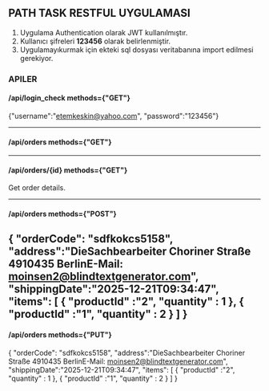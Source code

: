 ## PATH TASK RESTFUL UYGULAMASI

1. Uygulama Authentication olarak JWT kullanılmıştır.
2. Kullanıcı şifreleri **123456** olarak belirlenmiştir.
3. Uygulamayıkurmak için ekteki sql dosyası veritabanına import edilmesi gerekiyor.

### APILER

#### /api/login_check    methods={"GET"}

{"username":"etemkeskin@yahoo.com", "password":"123456"}

___

#### /api/orders    methods={"GET"}

---
#### /api/orders/{id}    methods={"GET"}

Get order details.

---
#### /api/orders    methods={"POST"}

{
    "orderCode": "sdfkokcs5158",
    "address":"DieSachbearbeiter Choriner Straße 4910435 BerlinE-Mail: moinsen2@blindtextgenerator.com",
    "shippingDate":"2025-12-21T09:34:47",
    "items": [
        {
            "productId" :"2",
            "quantity" : 1
        },
        {
            "productId" :"1",
            "quantity" : 2
        }
        ]
}
---
#### /api/orders    methods={"PUT"}

{
    "orderCode": "sdfkokcs5158",
    "address":"DieSachbearbeiter Choriner Straße 4910435 BerlinE-Mail: moinsen2@blindtextgenerator.com",
    "shippingDate":"2025-12-21T09:34:47",
    "items": [
        {
            "productId" :"2",
            "quantity" : 1
        },
        {
            "productId" :"1",
            "quantity" : 2
        }
        ]
}

